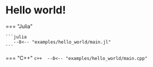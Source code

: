 # Hello world!

=== "Julia"

	```julia 
	   --8<-- "examples/hello_world/main.jl"
	```

=== "C++"
	```c++ 
	   --8<-- "examples/hello_world/main.cpp"
	```

